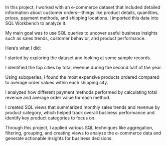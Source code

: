 In this project, I worked with an e-commerce dataset that included detailed information about customer orders—things like product details, quantities, prices, payment methods, and shipping locations. I imported this data into SQL Workbench to analyze it.

My main goal was to use SQL queries to uncover useful business insights such as sales trends, customer behavior, and product performance.

Here’s what I did:

I started by exploring the dataset and looking at some sample records.

I identified the top cities by total revenue during the second half of the year.

Using subqueries, I found the most expensive products ordered compared to average order values within each shipping city.

I analyzed how different payment methods performed by calculating total revenue and average order value for each method.

I created SQL views that summarized monthly sales trends and revenue by product category, which helped track overall business performance and identify key product categories to focus on.

Through this project, I applied various SQL techniques like aggregation, filtering, grouping, and creating views to analyze the e-commerce data and generate actionable insights for business decisions.
